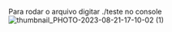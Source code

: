 Para rodar o arquivo digitar ./teste no console
![thumbnail_PHOTO-2023-08-21-17-10-02 (1)](https://github.com/godines51/AWS/assets/142548893/4376bec1-34a8-42d0-951b-73621a1c51dc)
